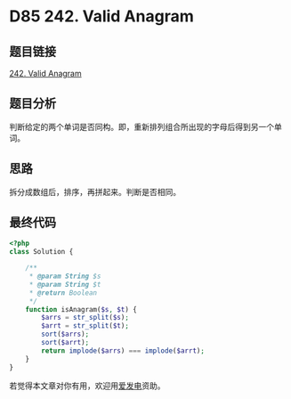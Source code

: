 # D85 242. Valid Anagram

## 题目链接

[242. Valid Anagram](https://leetcode.com/problems/valid-anagram/)

## 题目分析

判断给定的两个单词是否同构。即，重新排列组合所出现的字母后得到另一个单词。

## 思路

拆分成数组后，排序，再拼起来。判断是否相同。

## 最终代码

```php
<?php
class Solution {

    /**
     * @param String $s
     * @param String $t
     * @return Boolean
     */
    function isAnagram($s, $t) {
        $arrs = str_split($s);
        $arrt = str_split($t);
        sort($arrs);
        sort($arrt);
        return implode($arrs) === implode($arrt);
    }
}
```

若觉得本文章对你有用，欢迎用[爱发电](https://afdian.net/@skys215)资助。

